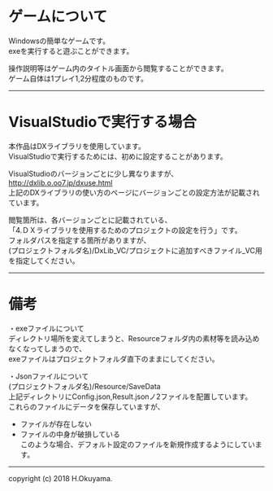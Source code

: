# ゲームについて  
Windowsの簡単なゲームです。  
exeを実行すると遊ぶことができます。  
  
操作説明等はゲーム内のタイトル画面から閲覧することができます。  
ゲーム自体は1プレイ1,2分程度のものです。

___

# VisualStudioで実行する場合  
本作品はDXライブラリを使用しています。  
VisualStudioで実行するためには、初めに設定することがあります。  
  
VisualStudioのバージョンごとに少し異なりますが、  
http://dxlib.o.oo7.jp/dxuse.html  
上記のDXライブラリの使い方のページにバージョンごとの設定方法が記載されています。

閲覧箇所は、各バージョンごとに記載されている、  
「4.ＤＸライブラリを使用するためのプロジェクトの設定を行う」です。  
フォルダパスを指定する箇所がありますが、  
(プロジェクトフォルダ名)/DxLib_VC/プロジェクトに追加すべきファイル_VC用を指定してください。

___

# 備考
・exeファイルについて  
ディレクトリ場所を変えてしまうと、Resourceフォルダ内の素材等を読み込めなくなってしまうので、  
exeファイルはプロジェクトフォルダ直下のままにしてください。  

・Jsonファイルについて  
(プロジェクトフォルダ名)/Resource/SaveData  
上記ディレクトリにConfig.json,Result.jsonノ2ファイルを配置しています。  
これらのファイルにデータを保存していますが、  
 - ファイルが存在しない  
 - ファイルの中身が破損している  
このような場合、デフォルト設定のファイルを新規作成するようにしています。  

___

copyright (c) 2018 H.Okuyama.
